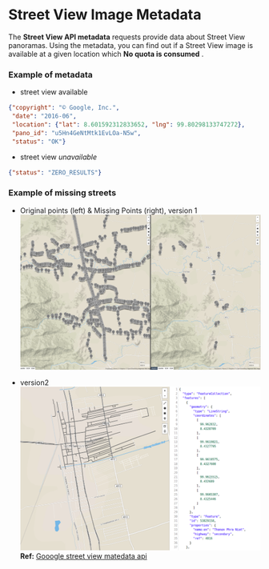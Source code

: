 # Street View Image Metadata

The **Street View API metadata** requests provide data about Street View panoramas. Using the metadata, you can find out if a Street View image is available at a given location which **No quota is consumed** .


### Example of metadata
* street view available
```json
{"copyright": "© Google, Inc.",
 "date": "2016-06",
 "location": {"lat": 8.601592312833652, "lng": 99.80298133747272},
 "pano_id": "u5Hn4GeNtMtk1EvLOa-N5w",
 "status": "OK"}
```
* street view *unavailable*
```json
{"status": "ZERO_RESULTS"}
```

### Example of missing streets
* Original points (left) & Missing Points (right), version 1
![Example of missing streets](pics/missing-points.png)

* version2
![Example of missing streets](pics/roads.png)
**Ref:** [Gooogle street view matedata api](https://developers.google.com/maps/documentation/streetview/metadata)